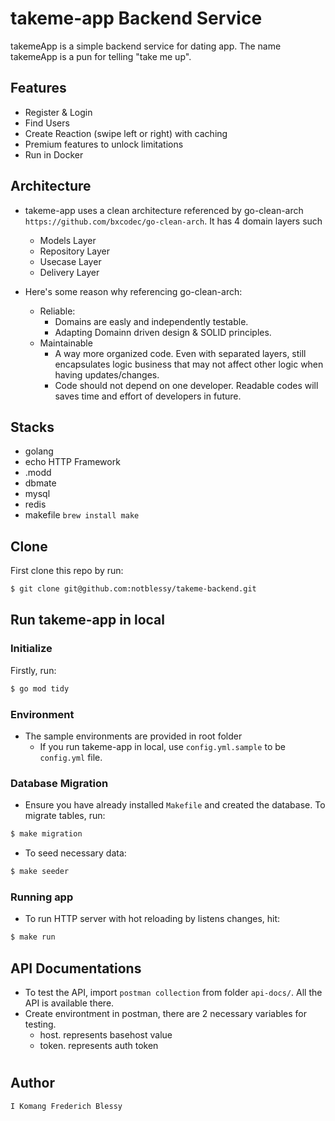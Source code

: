 # takeme-app Backend Service

takemeApp is a simple backend service for dating app. The name takemeApp is a pun for telling "take me up".

## Features

- Register & Login
- Find Users
- Create Reaction (swipe left or right) with caching
- Premium features to unlock limitations
- Run in Docker

## Architecture

- takeme-app uses a clean architecture referenced by go-clean-arch `https://github.com/bxcodec/go-clean-arch`. It has 4 domain layers such

  - Models Layer
  - Repository Layer
  - Usecase Layer
  - Delivery Layer

- Here's some reason why referencing go-clean-arch:
  - Reliable:
    - Domains are easly and independently testable.
    - Adapting Domainn driven design & SOLID principles.
  - Maintainable
    - A way more organized code. Even with separated layers, still encapsulates logic business that may not affect other logic when having updates/changes.
    - Code should not depend on one developer. Readable codes will saves time and effort of developers in future.

## Stacks

- golang
- echo HTTP Framework
- .modd
- dbmate
- mysql
- redis
- makefile `brew install make`

## Clone

First clone this repo by run:

```sh
$ git clone git@github.com:notblessy/takeme-backend.git
```

## Run takeme-app in local

### Initialize

Firstly, run:

```sh
$ go mod tidy
```

### Environment

- The sample environments are provided in root folder
  - If you run takeme-app in local, use `config.yml.sample` to be `config.yml` file.

### Database Migration

- Ensure you have already installed `Makefile` and created the database. To migrate tables, run:

```sh
$ make migration
```

- To seed necessary data:

```sh
$ make seeder
```

### Running app

- To run HTTP server with hot reloading by listens changes, hit:

```sh
$ make run
```

## API Documentations

- To test the API, import `postman collection` from folder `api-docs/`. All the API is available there.
- Create environtment in postman, there are 2 necessary variables for testing.
  - host. represents basehost value
  - token. represents auth token

#

## Author

```
I Komang Frederich Blessy
```
